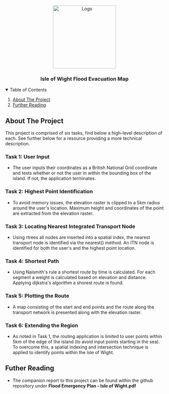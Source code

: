  <!-- PROJECT LOGO -->
<br />
<p align="center">
  <a href="https://github.com/ucl-geospatial/app-repository-harrisonluft">
    <img src="images/UCL_CEGE.png" alt="Logo" width="200" height="200">
  </a>

  <h3 align="center">Isle of Wight Flood Evacuation Map </h3>


<!-- TABLE OF CONTENTS -->
<details open="open">
  <summary>Table of Contents</summary>
  <ol>
    <li><a href="#about-the-project">About The Project</a></li>
	<li><a href="#further-reading">Further Reading</a></li>
  </ol>
</details>

<!-- ABOUT THE PROJECT -->
## About The Project
This project is comprised of six tasks, find below a high-level description of each. See further below for a resource providing a more technical description.

### Task 1: User Input
* The user inputs their coordinates as a British National Grid coordinate and tests whether or not the user in within the bounding box of the island. If not, the application terminates. 

### Task 2: Highest Point Identification
* To avoid memory issues, the elevation raster is clipped to a 5km radius around the user's location. Maximum height and coordinates of the point are extracted from the elevation raster.

### Task 3: Locating Nearest Integrated Transport Node
* Using rtrees all nodes are inserted into a spatial index, the nearest transport node is identified via the nearest() method. An ITN node is identified for both the user's and the highest point location. 

### Task 4: Shortest Path 
* Using Naismith's rule a shortest route by time is calculated. For each segment a weight is calculated based on elevation and distance. Applying dijkstra's algorithm a shorest route is found.

### Task 5: Plotting the Route
* A map consisting of the start and end points and the route along the transport network is presented along with the elevation raster.

### Task 6: Extending the Region
* As noted in Task 1, the routing application is limited to user points within 5km of the edge of the island (to avoid input points starting in the sea). To overcome this, a spatial indexing and intersection technique is applied to identify points within the Isle of Wight.

## Futher Reading
* The companion report to this project can be found within the github repository under **Flood Emergency Plan - Isle of Wight.pdf**
